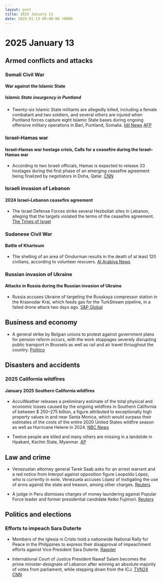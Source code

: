 ```yaml
---
layout: post
title: 2025 January 13
date: 2025-01-13 00:00:00 +0000
---
```


# 2025 January 13

## Armed conflicts and attacks

### Somali Civil War

#### War against the Islamic State

##### Islamic State insurgency in Puntland

- Twenty-six Islamic State militants are allegedly killed, including a female combatant and two soldiers, and several others are injured when Puntland forces capture eight Islamic State bases during ongoing offensive military operations in Bari, Puntland, Somalia. [Idil News](https://www.idilnews.com/puntland-forces-kill-26-isis-militants-in-major-offensive-in-bari-region/) [AFP](https://www.barrons.com/news/several-is-fighters-killed-in-somalia-s-puntland-state-9950d700)

### Israel–Hamas war

#### Israel–Hamas war hostage crisis, Calls for a ceasefire during the Israel–Hamas war

- According to two Israeli officials, Hamas is expected to release 33 hostages during the first phase of an emerging ceasefire agreement being finalized by negotiators in Doha, Qatar. [CNN](https://www.cnn.com/2025/01/13/middleeast/hamas-33-hostages-israel-ceasefire-talks-intl-latam)

### Israeli invasion of Lebanon

#### 2024 Israel–Lebanon ceasefire agreement

- The Israel Defense Forces strike several Hezbollah sites in Lebanon, alleging that the targets violated the terms of the ceasefire agreement. [The Times of Israel](https://www.timesofisrael.com/idf-says-it-hit-hezbollah-sites-after-ceasefire-monitors-failed-to-address-threats/)

### Sudanese Civil War

#### Battle of Khartoum

- The shelling of an area of Omdurman results in the death of at least 120 civilians, according to volunteer rescuers. [Al Arabiya News](https://english.alarabiya.net/News/middle-east/2025/01/14/sudan-rescuers-say-more-than-120-killed-by-shelling-near-capital)

### Russian invasion of Ukraine

#### Attacks in Russia during the Russian invasion of Ukraine

- Russia accuses Ukraine of targeting the Russkaya compressor station in the Krasnodar Krai, which feeds gas for the TurkStream pipeline, in a failed drone attack two days ago. [S&P Global](https://www.spglobal.com/commodity-insights/en/news-research/latest-news/natural-gas/011325-gas-market-on-alert-after-russia-claims-ukrainian-attack-on-turkstream-station)

## Business and economy

- A general strike by Belgian unions to protest against government plans for pension reform occurs, with the work stoppages severely disrupting public transport in Brussels as well as rail and air travel throughout the country. [Politico](https://www.politico.eu/article/belgian-transport-faces-severe-disruption-monday-by-national-strike/)

## Disasters and accidents

### 2025 California wildfires

#### January 2025 Southern California wildfires

- AccuWeather releases a preliminary estimate of the total physical and economic losses caused by the ongoing wildfires in Southern California of between $ 250–275 billion, a figure attributed to exceptionally high property values in and near Santa Monica, which would surpass their estimates of the costs of the entire 2020 United States wildfire season as well as Hurricane Helene in 2024. [NBC News](https://www.nbcnews.com/weather/wildfires/live-blog/california-wildfires-live-updates-santa-ana-winds-continue-rcna187351)

- Twelve people are killed and many others are missing in a landslide in Hpakant, Kachin State, Myanmar. [AP](https://apnews.com/article/myanmar-jade-mine-landslide-e39761fcf484acf3ecc53576d3810692)

## Law and crime

- Venezuelan attorney general Tarek Saab asks for an arrest warrant and a red notice from Interpol against opposition figure Leopoldo López, who is currently in exile. Venezuela accuses López of instigating the use of arms against the state and treason, among other charges. [Reuters](https://www.reuters.com/world/americas/venezuela-ag-requests-warrant-interpol-notice-against-opposition-figure-living-2025-01-13/)

- A judge in Peru dismisses charges of money laundering against Popular Force leader and former presidential candidate Keiko Fujimori. [Reuters](https://www.reuters.com/world/americas/peru-judge-throws-out-keiko-fujimoris-money-laundering-trial-2025-01-13/)

## Politics and elections

### Efforts to impeach Sara Duterte

- Members of the Iglesia ni Cristo hold a nationwide National Rally for Peace in the Philippines to express their disapproval of impeachment efforts against Vice President Sara Duterte. [Rappler](https://www.rappler.com/philippines/photos-iglesia-ni-cristo-national-rally-peace-january-13-2025/)

- International Court of Justice President Nawaf Salam becomes the prime minister-designate of Lebanon after winning an absolute majority of votes from parliament, while stepping down from the ICJ. [TVN24](https://tvn24.pl/swiat/liban-prezes-mts-nawaf-salam-otrzymal-misje-tworzenia-rzadu-st8259027) [CNN](https://edition.cnn.com/2025/01/13/middleeast/icj-judge-nawaf-salam-lebanon-prime-minister-intl/index.html)